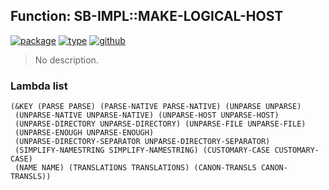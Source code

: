 ## Function: SB-IMPL::MAKE-LOGICAL-HOST
[![package](https://img.shields.io/badge/Package-SB--IMPL-5f9ea0.svg?style=social&colorA=999999)](../) [![type](https://img.shields.io/badge/Type-Function-5f9ea0.svg?style=social&colorA=999999)](../#function) [![github](https://img.shields.io/badge/GitHub-View_the_source-5f9ea0.svg?style=social&colorA=999999&logo=github)](https://github.com/sbcl/sbcl/blob/master/src/code/pathname.lisp/) 

> No description.

### Lambda list
```
(&KEY (PARSE PARSE) (PARSE-NATIVE PARSE-NATIVE) (UNPARSE UNPARSE)
 (UNPARSE-NATIVE UNPARSE-NATIVE) (UNPARSE-HOST UNPARSE-HOST)
 (UNPARSE-DIRECTORY UNPARSE-DIRECTORY) (UNPARSE-FILE UNPARSE-FILE)
 (UNPARSE-ENOUGH UNPARSE-ENOUGH)
 (UNPARSE-DIRECTORY-SEPARATOR UNPARSE-DIRECTORY-SEPARATOR)
 (SIMPLIFY-NAMESTRING SIMPLIFY-NAMESTRING) (CUSTOMARY-CASE CUSTOMARY-CASE)
 (NAME NAME) (TRANSLATIONS TRANSLATIONS) (CANON-TRANSLS CANON-TRANSLS))
```
